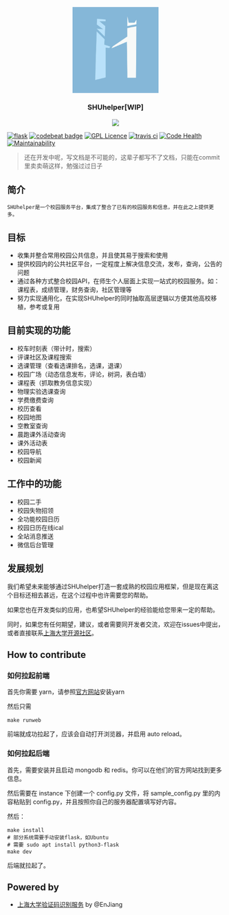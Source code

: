 
<div  align="center">    
<img src="logo.png" width = "200" height = "200" alt="SHUhelper" align=center />
<h3>SHUhelper[WIP]</h3>
</div>
<div  align="center">    
<img src="usage.gif" align=center />
</div>

[![flask](http://flask.pocoo.org/static/badges/made-with-flask-s.png)](http://flask.pocoo.org/)
[![codebeat badge](https://codebeat.co/badges/97b9864b-ffc5-497a-a4bd-27d73cc95e46)](https://codebeat.co/projects/github-com-shuopensourcecommunity-shuhelper-master)
[![GPL Licence](https://badges.frapsoft.com/os/gpl/gpl.svg?v=103)](https://opensource.org/licenses/GPL-3.0/)
[![travis ci](https://api.travis-ci.org/shuopensourcecommunity/SHUhelper.svg?branch=master)](https://travis-ci.org/shuopensourcecommunity/SHUhelper)
[![Code Health](https://landscape.io/github/shuopensourcecommunity/SHUhelper/master/landscape.svg?style=flat)](https://landscape.io/github/shuopensourcecommunity/SHUhelper/master)
[![Maintainability](https://api.codeclimate.com/v1/badges/a73c427338c8d7add064/maintainability)](https://codeclimate.com/github/shuopensourcecommunity/SHUhelper/maintainability)

> 还在开发中呢，写文档是不可能的，这辈子都写不了文档，只能在commit里卖卖萌这样，勉强过过日子

## 简介
    SHUhelper是一个校园服务平台，集成了整合了已有的校园服务和信息，并在此之上提供更多。

## 目标

* 收集并整合常用校园公共信息，并且使其易于搜索和使用
* 提供校园内的公共社区平台，一定程度上解决信息交流，发布，查询，公告的问题
* 通过各种方式整合校园API，在师生个人层面上实现一站式的校园服务。如：课程表，成绩管理，财务查询，社区管理等
* 努力实现通用化，在实现SHUhelper的同时抽取高层逻辑以方便其他高校移植，参考或复用

## 目前实现的功能

* 校车时刻表（带计时，搜索）
* 评课社区及课程搜索
* 选课管理（查看选课排名，选课，退课）
* 校园广场（动态信息发布，评论，树洞，表白墙）
* 课程表（抓取教务信息实现）
* 物理实验选课查询
* 学费缴费查询
* 校历查看
* 校园地图
* 空教室查询
* 晨跑课外活动查询
* 课外活动表
* 校园导航
* 校园新闻

## 工作中的功能

* 校园二手
* 校园失物招领
* 全功能校园日历
* 校园日历在线ical
* 全站消息推送
* 微信后台管理

## 发展规划

我们希望未来能够通过SHUhelper打造一套成熟的校园应用框架，但是现在离这个目标还相去甚远，在这个过程中也许需要您的帮助。

如果您也在开发类似的应用，也希望SHUhelper的经验能给您带来一定的帮助。

同时，如果您有任何期望，建议，或者需要同开发者交流，欢迎在issues中提出，或者直接联系[上海大学开源社区](https://osc.shu.edu.cn)。

## How to contribute

### 如何拉起前端

首先你需要 yarn，请参照[官方网站](https://yarnpkg.com/zh-Hans/docs/install)安装yarn

然后只需
```shell
make runweb
```
前端就成功拉起了，应该会自动打开浏览器，并启用 auto reload。

### 如何拉起后端

首先，需要安装并且启动 mongodb 和 redis。你可以在他们的官方网站找到更多信息。

然后需要在 instance 下创建一个 config.py 文件，将 sample_config.py 里的内容粘贴到 config.py，并且按照你自己的服务器配置填写好内容。

然后：

```shell
make install
# 部分系统需要手动安装flask，如Ubuntu
# 需要 sudo apt install python3-flask
make dev
```
后端就拉起了。

## Powered by

* [上海大学验证码识别服务](https://github.com/shuopensourcecommunity/anti-captcha.shuosc.org) by @EnJiang
